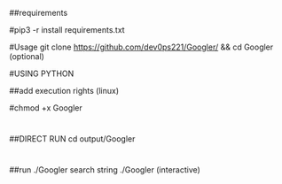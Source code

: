 ##requirements

#pip3 -r install requirements.txt


#Usage 
git clone https://github.com/dev0ps221/Googler/ && cd Googler (optional)


#USING PYTHON

##add execution rights (linux)

#chmod +x Googler 
#
##DIRECT RUN
cd output/Googler
#
##run
./Googler search string
./Googler (interactive)
